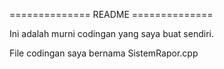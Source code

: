 ============== README ==============

Ini adalah murni codingan yang saya buat sendiri.

File codingan saya bernama SistemRapor.cpp
